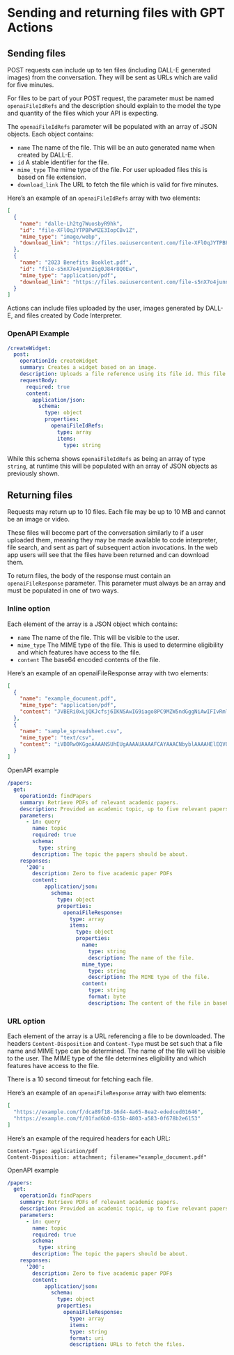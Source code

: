 Sending and returning files with GPT Actions
============================================

Sending files
-------------

POST requests can include up to ten files (including DALL-E generated images) from the conversation. They will be sent as URLs which are valid for five minutes.

For files to be part of your POST request, the parameter must be named `openaiFileIdRefs` and the description should explain to the model the type and quantity of the files which your API is expecting.

The `openaiFileIdRefs` parameter will be populated with an array of JSON objects. Each object contains:

*   `name` The name of the file. This will be an auto generated name when created by DALL-E.
*   `id` A stable identifier for the file.
*   `mime_type` The mime type of the file. For user uploaded files this is based on file extension.
*   `download_link` The URL to fetch the file which is valid for five minutes.

Here’s an example of an `openaiFileIdRefs` array with two elements:

```json
[
  {
    "name": "dalle-Lh2tg7WuosbyR9hk",
    "id": "file-XFlOqJYTPBPwMZE3IopCBv1Z",
    "mime_type": "image/webp",
    "download_link": "https://files.oaiusercontent.com/file-XFlOqJYTPBPwMZE3IopCBv1Z?se=2024-03-11T20%3A29%3A52Z&sp=r&sv=2021-08-06&sr=b&rscc=max-age%3D31536000%2C%20immutable&rscd=attachment%3B%20filename%3Da580bae6-ea30-478e-a3e2-1f6c06c3e02f.webp&sig=ZPWol5eXACxU1O9azLwRNgKVidCe%2BwgMOc/TdrPGYII%3D"
  },
  {
    "name": "2023 Benefits Booklet.pdf",
    "id": "file-s5nX7o4junn2ig0J84r8Q0Ew",
    "mime_type": "application/pdf",
    "download_link": "https://files.oaiusercontent.com/file-s5nX7o4junn2ig0J84r8Q0Ew?se=2024-03-11T20%3A29%3A52Z&sp=r&sv=2021-08-06&sr=b&rscc=max-age%3D299%2C%20immutable&rscd=attachment%3B%20filename%3D2023%2520Benefits%2520Booklet.pdf&sig=Ivhviy%2BrgoyUjxZ%2BingpwtUwsA4%2BWaRfXy8ru9AfcII%3D"
  }
]
```

Actions can include files uploaded by the user, images generated by DALL-E, and files created by Code Interpreter.

### OpenAPI Example

```yaml
/createWidget:
  post:
    operationId: createWidget
    summary: Creates a widget based on an image.
    description: Uploads a file reference using its file id. This file should be an image created by DALL·E or uploaded by the user. JPG, WEBP, and PNG are supported for widget creation.
    requestBody:
      required: true
      content:
        application/json:
          schema:
            type: object
            properties:
              openaiFileIdRefs:
                type: array
                items:
                  type: string
```

While this schema shows `openaiFileIdRefs` as being an array of type `string`, at runtime this will be populated with an array of JSON objects as previously shown.

Returning files
---------------

Requests may return up to 10 files. Each file may be up to 10 MB and cannot be an image or video.

These files will become part of the conversation similarly to if a user uploaded them, meaning they may be made available to code interpreter, file search, and sent as part of subsequent action invocations. In the web app users will see that the files have been returned and can download them.

To return files, the body of the response must contain an `openaiFileResponse` parameter. This parameter must always be an array and must be populated in one of two ways.

### Inline option

Each element of the array is a JSON object which contains:

*   `name` The name of the file. This will be visible to the user.
*   `mime_type` The MIME type of the file. This is used to determine eligibility and which features have access to the file.
*   `content` The base64 encoded contents of the file.

Here’s an example of an openaiFileResponse array with two elements:

```json
[
  {
    "name": "example_document.pdf",
    "mime_type": "application/pdf",
    "content": "JVBERi0xLjQKJcfsj6IKNSAwIG9iago8PC9MZW5ndGggNiAwIFIvRmlsdGVyIC9GbGF0ZURlY29kZT4+CnN0cmVhbQpHhD93PQplbmRzdHJlYW0KZW5kb2JqCg=="
  },
  {
    "name": "sample_spreadsheet.csv",
    "mime_type": "text/csv",
    "content": "iVBORw0KGgoAAAANSUhEUgAAAAUAAAAFCAYAAACNbyblAAAAHElEQVQI12P4//8/w38GIAXDIBKE0DHxgljNBAAO9TXL0Y4OHwAAAABJRU5ErkJggg=="
  }
]
```

OpenAPI example

```yaml
/papers:
  get:
    operationId: findPapers
    summary: Retrieve PDFs of relevant academic papers.
    description: Provided an academic topic, up to five relevant papers will be returned as PDFs.
    parameters:
      - in: query
        name: topic
        required: true
        schema:
          type: string
        description: The topic the papers should be about.
    responses:
      '200':
        description: Zero to five academic paper PDFs
        content:
            application/json:
              schema:
                type: object
                properties:
                  openaiFileResponse:
                    type: array
                    items:
                      type: object
                      properties:
                        name:
                          type: string
                          description: The name of the file.
                        mime_type:
                          type: string
                          description: The MIME type of the file.
                        content:
                          type: string
                          format: byte
                          description: The content of the file in base64 encoding.
```

### URL option

Each element of the array is a URL referencing a file to be downloaded. The headers `Content-Disposition` and `Content-Type` must be set such that a file name and MIME type can be determined. The name of the file will be visible to the user. The MIME type of the file determines eligibility and which features have access to the file.

There is a 10 second timeout for fetching each file.

Here’s an example of an `openaiFileResponse` array with two elements:

```json
[
  "https://example.com/f/dca89f18-16d4-4a65-8ea2-ededced01646",
  "https://example.com/f/01fad6b0-635b-4803-a583-0f678b2e6153"
]
```

Here’s an example of the required headers for each URL:

```text
Content-Type: application/pdf
Content-Disposition: attachment; filename="example_document.pdf"
```

OpenAPI example

```yaml
/papers:
  get:
    operationId: findPapers
    summary: Retrieve PDFs of relevant academic papers.
    description: Provided an academic topic, up to five relevant papers will be returned as PDFs.
    parameters:
      - in: query
        name: topic
        required: true
        schema:
          type: string
        description: The topic the papers should be about.
    responses:
      '200':
        description: Zero to five academic paper PDFs
        content:
            application/json:
              schema:
                type: object
                properties:
                  openaiFileResponse:
                    type: array
                    items:
                    type: string
                    format: uri
                    description: URLs to fetch the files.
```